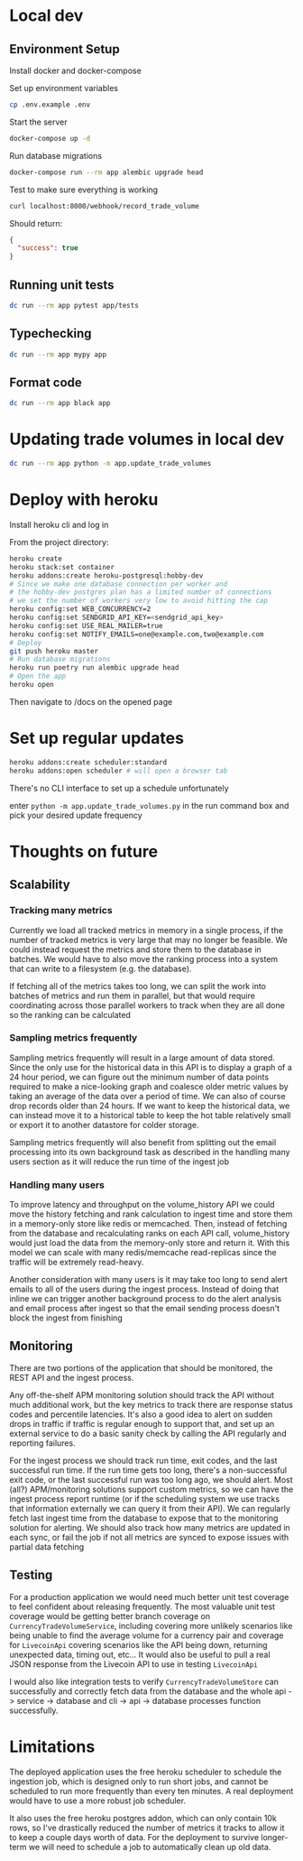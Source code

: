 # Local dev

## Environment Setup
Install docker and docker-compose

Set up environment variables
```bash
cp .env.example .env
```

Start the server

```bash
docker-compose up -d
```

Run database migrations

```bash
docker-compose run --rm app alembic upgrade head
```

Test to make sure everything is working

```bash
curl localhost:8000/webhook/record_trade_volume
```

Should return:

```json
{
  "success": true
}
```

## Running unit tests

```bash
dc run --rm app pytest app/tests
```

## Typechecking
```bash
dc run --rm app mypy app
```

## Format code
```bash
dc run --rm app black app
```

# Updating trade volumes in local dev

```bash
dc run --rm app python -m app.update_trade_volumes
```

# Deploy with heroku

Install heroku cli and log in

From the project directory:
```bash
heroku create
heroku stack:set container
heroku addons:create heroku-postgresql:hobby-dev
# Since we make one database connection per worker and
# the hobby-dev postgres plan has a limited number of connections
# we set the number of workers very low to avoid hitting the cap
heroku config:set WEB_CONCURRENCY=2
heroku config:set SENDGRID_API_KEY=<sendgrid_api_key>
heroku config:set USE_REAL_MAILER=true
heroku config:set NOTIFY_EMAILS=one@example.com,two@example.com
# Deploy
git push heroku master
# Run database migrations
heroku run poetry run alembic upgrade head
# Open the app
heroku open
```
Then navigate to /docs on the opened page

# Set up regular updates
```bash
heroku addons:create scheduler:standard
heroku addons:open scheduler # will open a browser tab
```

There's no CLI interface to set up a schedule unfortunately

enter `python -m app.update_trade_volumes.py` in the run command box and pick your desired update frequency

# Thoughts on future

## Scalability

### Tracking many metrics

Currently we load all tracked metrics in memory in a single process, if the number of tracked metrics is very large that
may no longer be feasible. We could instead request the metrics and store them to the database in batches. We would
have to also move the ranking process into a system that can write to a filesystem (e.g. the database).

If fetching all of the metrics takes too long, we can split the work into batches of metrics and run them in parallel,
but that would require coordinating across those parallel workers to track when they are all done so the ranking can be
calculated

### Sampling metrics frequently

Sampling metrics frequently will result in a large amount of data stored. Since the only use for the historical data in
this API is to display a graph of a 24 hour period, we can figure out the minimum number of data points required to make
a nice-looking graph and coalesce older metric values by taking an average of the data over a period of time. We can
also of course drop records older than 24 hours. If we want to keep the historical data, we can instead move it to a
historical table to keep the hot table relatively small or export it to another datastore for colder storage.

Sampling metrics frequently will also benefit from splitting out the email processing into its own background task as
described in the handling many users section as it will reduce the run time of the ingest job

### Handling many users

To improve latency and throughput on the volume_history API we could move the history fetching and rank calculation to
ingest time and store them in a memory-only store like redis or memcached. Then, instead of fetching from the database
and recalculating ranks on each API call, volume_history would just load the data from the memory-only store and return
it. With this model we can scale with many redis/memcache read-replicas since the traffic will be extremely read-heavy.

Another consideration with many users is it may take too long to send alert emails to all of the users during the ingest
process. Instead of doing that inline we can trigger another background process to do the alert analysis and email
process after ingest so that the email sending process doesn't block the ingest from finishing

## Monitoring

There are two portions of the application that should be monitored, the REST API and the ingest process.

Any off-the-shelf APM monitoring solution should track the API without much additional work, but the key metrics to track
there are response status codes and percentile latencies. It's also a good idea to alert on sudden drops in traffic if
traffic is regular enough to support that, and set up an external service to do a basic sanity check by calling the API
regularly and reporting failures.

For the ingest process we should track run time, exit codes, and the last successful run time. If the run time gets too
long, there's a non-successful exit code, or the last successful run was too long ago, we should alert. Most (all?)
APM/monitoring solutions support custom metrics, so we can have the ingest process report runtime (or if the scheduling
system we use tracks that information externally we can query it from their API). We can regularly fetch last ingest
time from the database to expose that to the monitoring solution for alerting. We should also track how many metrics
are updated in each sync, or fail the job if not all metrics are synced to expose issues with partial data fetching

## Testing

For a production application we would need much better unit test coverage to feel confident about releasing frequently.
The most valuable unit test coverage would be getting better branch coverage on `CurrencyTradeVolumeService`, including
covering more unlikely scenarios like being unable to find the average volume for a currency pair and coverage for
`LivecoinApi` covering scenarios like the API being down, returning unexpected data, timing out, etc... It would also be
useful to pull a real JSON response from the Livecoin API to use in testing `LivecoinApi`

I would also like integration tests to verify `CurrencyTradeVolumeStore` can successfully and correctly fetch data from
the database and the whole api -> service -> database and cli -> api -> database processes function successfully.

# Limitations

The deployed application uses the free heroku scheduler to schedule the ingestion job, which is designed only to run
short jobs, and cannot be scheduled to run more frequently than every ten minutes. A real deployment would have to use a
more robust job scheduler.

It also uses the free heroku postgres addon, which can only contain 10k rows, so I've drastically reduced the number of
metrics it tracks to allow it to keep a couple days worth of data. For the deployment to survive longer-term we will
need to schedule a job to automatically clean up old data.
